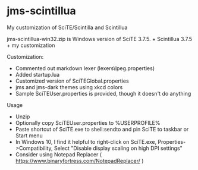 # jms-scintillua

My customization of SciTE/Scintilla and Scintillua

jms-scintillua-win32.zip is Windows version of SciTE 3.7.5. + Scintillua 3.7.5 + my customization

Customization:
 - Commented out markdown lexer (lexers\lpeg.properties)
 - Added startup.lua
 - Customized version of SciTEGlobal.properties
 - jms and jms-dark themes using xkcd colors
 - Sample SciTEUser.properties is provided, though it doesn't do anything

Usage
 - Unzip
 - Optionally copy SciTEUser.properties to %USERPROFILE%
 - Paste shortcut of SciTE.exe to shell:sendto and pin SciTE to taskbar or Start menu
 - In Windows 10, I find it helpful to right-click on SciTE.exe, Properties->Compatibility, Select "Disable display scaling on high DPI settings"
 - Consider using Notepad Replacer ( https://www.binaryfortress.com/NotepadReplacer/ )
